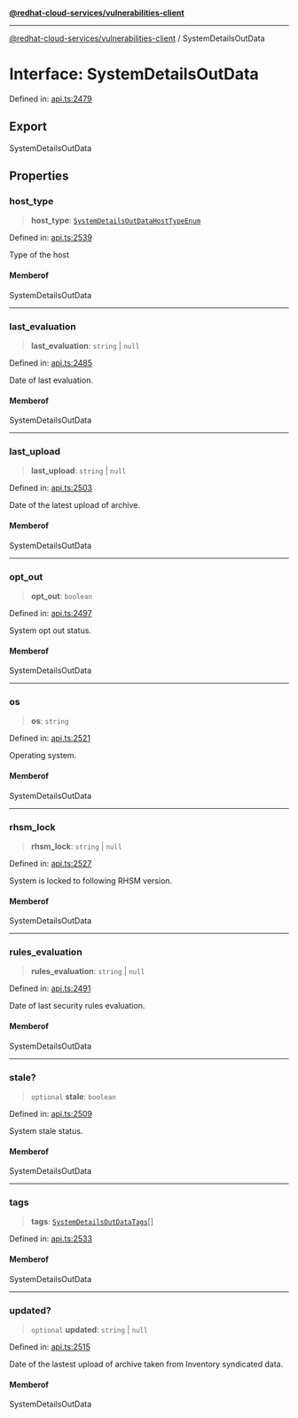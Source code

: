 [**@redhat-cloud-services/vulnerabilities-client**](../README.md)

***

[@redhat-cloud-services/vulnerabilities-client](../globals.md) / SystemDetailsOutData

# Interface: SystemDetailsOutData

Defined in: [api.ts:2479](https://github.com/charlesmulder/javascript-clients/blob/main/packages/vulnerabilities/api.ts#L2479)

## Export

SystemDetailsOutData

## Properties

### host\_type

> **host\_type**: [`SystemDetailsOutDataHostTypeEnum`](../enumerations/SystemDetailsOutDataHostTypeEnum.md)

Defined in: [api.ts:2539](https://github.com/charlesmulder/javascript-clients/blob/main/packages/vulnerabilities/api.ts#L2539)

Type of the host

#### Memberof

SystemDetailsOutData

***

### last\_evaluation

> **last\_evaluation**: `string` \| `null`

Defined in: [api.ts:2485](https://github.com/charlesmulder/javascript-clients/blob/main/packages/vulnerabilities/api.ts#L2485)

Date of last evaluation.

#### Memberof

SystemDetailsOutData

***

### last\_upload

> **last\_upload**: `string` \| `null`

Defined in: [api.ts:2503](https://github.com/charlesmulder/javascript-clients/blob/main/packages/vulnerabilities/api.ts#L2503)

Date of the latest upload of archive.

#### Memberof

SystemDetailsOutData

***

### opt\_out

> **opt\_out**: `boolean`

Defined in: [api.ts:2497](https://github.com/charlesmulder/javascript-clients/blob/main/packages/vulnerabilities/api.ts#L2497)

System opt out status.

#### Memberof

SystemDetailsOutData

***

### os

> **os**: `string`

Defined in: [api.ts:2521](https://github.com/charlesmulder/javascript-clients/blob/main/packages/vulnerabilities/api.ts#L2521)

Operating system.

#### Memberof

SystemDetailsOutData

***

### rhsm\_lock

> **rhsm\_lock**: `string` \| `null`

Defined in: [api.ts:2527](https://github.com/charlesmulder/javascript-clients/blob/main/packages/vulnerabilities/api.ts#L2527)

System is locked to following RHSM version.

#### Memberof

SystemDetailsOutData

***

### rules\_evaluation

> **rules\_evaluation**: `string` \| `null`

Defined in: [api.ts:2491](https://github.com/charlesmulder/javascript-clients/blob/main/packages/vulnerabilities/api.ts#L2491)

Date of last security rules evaluation.

#### Memberof

SystemDetailsOutData

***

### stale?

> `optional` **stale**: `boolean`

Defined in: [api.ts:2509](https://github.com/charlesmulder/javascript-clients/blob/main/packages/vulnerabilities/api.ts#L2509)

System stale status.

#### Memberof

SystemDetailsOutData

***

### tags

> **tags**: [`SystemDetailsOutDataTags`](SystemDetailsOutDataTags.md)[]

Defined in: [api.ts:2533](https://github.com/charlesmulder/javascript-clients/blob/main/packages/vulnerabilities/api.ts#L2533)

#### Memberof

SystemDetailsOutData

***

### updated?

> `optional` **updated**: `string` \| `null`

Defined in: [api.ts:2515](https://github.com/charlesmulder/javascript-clients/blob/main/packages/vulnerabilities/api.ts#L2515)

Date of the lastest upload of archive taken from Inventory syndicated data.

#### Memberof

SystemDetailsOutData
